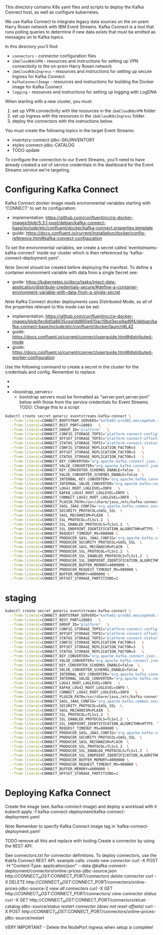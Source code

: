 This directory contains K8s yaml files and scripts to deploy the Kafka Connect host, as well as configure kubernetes.

We use Kafka Connect to integrate legacy data sources on the on-prem Harry Rosen network with IBM Event Streams. Kafka
Connect is a tool that runs polling queries to determine if new data exists that must be emitted as messages on to Kafka
topics.

In this directory you'll find:
- `connectors` - connector configuration files
- `ibmCloudK8sVPN` - resources and instructions for setting up VPN connectivity to the on-prem Harry Rosen network
- `ibmCloudK8sIngress` - resources and instructions for setting up secure Ingress for Kafka Connect
- `kafkaConnectImage` - resources and instructions for building the Docker image for Kafka Connect
- `logging` - resources and instructions for setting up logging with LogDNA

When starting with a new cluster, you must:
1. set up VPN connectivity with the resources in the `ibmCloudK8sVPN` folder
2. set up Ingress with the resources in the `ibmCloudK8sIngress` folder.
3. deploy the connectors with the instructions below.

You must create the following topics in the target Event Streams:
- inventory-connect-jdbc-SKUINVENTORY
- styles-connect-jdbc-CATALOG
- TODO update

To configure the connection to our Event Streams, you'll need to have already created a set of service credentials
in the dashboard for the Event Streams service we're targeting.

# Configuring Kafka Connect
Kafka Connect docker image reads environmental variables starting with 'CONNECT' to set its configuration:
- implementation: https://github.com/confluentinc/cp-docker-images/blob/5.3.1-post/debian/kafka-connect-base/include/etc/confluent/docker/kafka-connect.properties.template
- guide: https://docs.confluent.io/current/installation/docker/config-reference.html#kafka-connect-configuration
 
To set the environmental variables, we create a secret called 'eventstreams-kafka-connect' inside our cluster which is then referenced by 'kafka-connect-deployment.yaml'.

*Note* Secret should be created before deploying the manifest. To define a container environment variable with data from a single Secret see:
- guide: https://kubernetes.io/docs/tasks/inject-data-application/distribute-credentials-secure/#define-a-container-environment-variable-with-data-from-a-single-secret

*Note* Kafka Connect docker deployments uses Distributed Mode, so all of the properties relevant to this mode can be set:
- implementation: https://github.com/confluentinc/cp-docker-images/blob/fec6d0a8635cea1dd860e610ac19bd3ece8ad9f4/debian/kafka-connect-base/include/etc/confluent/docker/launch#L42
- guide: https://docs.confluent.io/current/connect/userguide.html#distributed-mode
- guide: https://docs.confluent.io/current/connect/userguide.html#distributed-worker-configuration

Use the following command to create a secret in the cluster for the credentials and config. Remember to replace
- <user>
- <password>
- <boostrap_servers>
    - bootstrap servers must be formatted as "server:port,server:port"
below with those from the service credentials for Event Streams.
TODO: Change this to a script

```bash
kubectl create secret generic eventstreams-kafka-connect \
  --from-literal=CONNECT_BOOTSTRAP_SERVERS="kafka03-prod02.messagehub.services.us-south.bluemix.net:9093,kafka04-prod02.messagehub.services.us-south.bluemix.net:9093,kafka05-prod02.messagehub.services.us-south.bluemix.net:9093,kafka01-prod02.messagehub.services.us-south.bluemix.net:9093,kafka02-prod02.messagehub.services.us-south.bluemix.net:9093"   \
  --from-literal=CONNECT_REST_PORT=28083   \
  --from-literal=CONNECT_GROUP_ID="platform"   \
  --from-literal=CONNECT_CONFIG_STORAGE_TOPIC="platform-connect-config"   \
  --from-literal=CONNECT_OFFSET_STORAGE_TOPIC="platform-connect-offsets"   \
  --from-literal=CONNECT_STATUS_STORAGE_TOPIC="platform-connect-status"   \
  --from-literal=CONNECT_CONFIG_STORAGE_REPLICATION_FACTOR=3   \
  --from-literal=CONNECT_OFFSET_STORAGE_REPLICATION_FACTOR=3   \
  --from-literal=CONNECT_STATUS_STORAGE_REPLICATION_FACTOR=3   \
  --from-literal=CONNECT_KEY_CONVERTER="org.apache.kafka.connect.json.JsonConverter"   \
  --from-literal=CONNECT_VALUE_CONVERTER="org.apache.kafka.connect.json.JsonConverter"   \
  --from-literal=CONNECT_KEY_CONVERTER_SCHEMAS_ENABLE=false  \
  --from-literal=CONNECT_VALUE_CONVERTER_SCHEMAS_ENABLE=false  \
  --from-literal=CONNECT_INTERNAL_KEY_CONVERTER="org.apache.kafka.connect.json.JsonConverter"   \
  --from-literal=CONNECT_INTERNAL_VALUE_CONVERTER="org.apache.kafka.connect.json.JsonConverter"   \
  --from-literal=CONNECT_LOG4J_ROOT_LOGLEVEL=INFO   \
  --from-literal=CONNECT_KAFKA_LOG4J_ROOT_LOGLEVEL=INFO \
  --from-literal=CONNECT_CONNECT_LOG4J_ROOT_LOGLEVEL=INFO   \
  --from-literal=CONNECT_PLUGIN_PATH=/usr/share/java,/etc/kafka-connect/jars \
  --from-literal=CONNECT_SASL_JAAS_CONFIG='org.apache.kafka.common.security.plain.PlainLoginModule required username="sJ0KNFZTXobqHDs1" password="IwLvLbUnr8FP44m9RMfcvVP4LwbT3XZm";'  \
  --from-literal=CONNECT_SECURITY_PROTOCOL=SASL_SSL  \
  --from-literal=CONNECT_SASL_MECHANISM=PLAIN  \
  --from-literal=CONNECT_SSL_PROTOCOL=TLSv1.2  \
  --from-literal=CONNECT_SSL_ENABLED_PROTOCOLS=TLSv1.2  \
  --from-literal=CONNECT_SSL_ENDPOINT_IDENTIFICATION_ALGORITHM=HTTPS  \
  --from-literal=CONNECT_REQUEST_TIMEOUT_MS=900000 \
  --from-literal=CONNECT_PRODUCER_SASL_JAAS_CONFIG='org.apache.kafka.common.security.plain.PlainLoginModule required username="sJ0KNFZTXobqHDs1" password="IwLvLbUnr8FP44m9RMfcvVP4LwbT3XZm";'  \
  --from-literal=CONNECT_PRODUCER_SECURITY_PROTOCOL=SASL_SSL  \
  --from-literal=CONNECT_PRODUCER_SASL_MECHANISM=PLAIN  \
  --from-literal=CONNECT_PRODUCER_SSL_PROTOCOL=TLSv1.2  \
  --from-literal=CONNECT_PRODUCER_SSL_ENABLED_PROTOCOLS=TLSv1.2  \
  --from-literal=CONNECT_PRODUCER_SSL_ENDPOINT_IDENTIFICATION_ALGORITHM=HTTPS \
  --from-literal=CONNECT_PRODUCER_BUFFER_MEMORY=4000000 \
  --from-literal=CONNECT_PRODUCER_REQUEST_TIMEOUT_MS=900000 \
  --from-literal=CONNECT_BUFFER_MEMORY=4000000 \
  --from-literal=CONNECT_OFFSET_STORAGE_PARTITIONS=1
```

# staging
```bash
kubectl create secret generic eventstreams-kafka-connect \
  --from-literal=CONNECT_BOOTSTRAP_SERVERS="kafka01-prod02.messagehub.services.us-south.bluemix.net:9093,kafka04-prod02.messagehub.services.us-south.bluemix.net:9093,kafka03-prod02.messagehub.services.us-south.bluemix.net:9093,kafka05-prod02.messagehub.services.us-south.bluemix.net:9093,kafka02-prod02.messagehub.services.us-south.bluemix.net:9093"   \
  --from-literal=CONNECT_REST_PORT=28083   \
  --from-literal=CONNECT_GROUP_ID="platform"   \
  --from-literal=CONNECT_CONFIG_STORAGE_TOPIC="platform-connect-config"   \
  --from-literal=CONNECT_OFFSET_STORAGE_TOPIC="platform-connect-offsets"   \
  --from-literal=CONNECT_STATUS_STORAGE_TOPIC="platform-connect-status"   \
  --from-literal=CONNECT_CONFIG_STORAGE_REPLICATION_FACTOR=3   \
  --from-literal=CONNECT_OFFSET_STORAGE_REPLICATION_FACTOR=3   \
  --from-literal=CONNECT_STATUS_STORAGE_REPLICATION_FACTOR=3   \
  --from-literal=CONNECT_KEY_CONVERTER="org.apache.kafka.connect.json.JsonConverter"   \
  --from-literal=CONNECT_VALUE_CONVERTER="org.apache.kafka.connect.json.JsonConverter"   \
  --from-literal=CONNECT_KEY_CONVERTER_SCHEMAS_ENABLE=false  \
  --from-literal=CONNECT_VALUE_CONVERTER_SCHEMAS_ENABLE=false  \
  --from-literal=CONNECT_INTERNAL_KEY_CONVERTER="org.apache.kafka.connect.json.JsonConverter"   \
  --from-literal=CONNECT_INTERNAL_VALUE_CONVERTER="org.apache.kafka.connect.json.JsonConverter"   \
  --from-literal=CONNECT_LOG4J_ROOT_LOGLEVEL=INFO   \
  --from-literal=CONNECT_KAFKA_LOG4J_ROOT_LOGLEVEL=INFO \
  --from-literal=CONNECT_CONNECT_LOG4J_ROOT_LOGLEVEL=INFO   \
  --from-literal=CONNECT_PLUGIN_PATH=/usr/share/java,/etc/kafka-connect/jars \
  --from-literal=CONNECT_SASL_JAAS_CONFIG='org.apache.kafka.common.security.plain.PlainLoginModule required username="IjgbHlmYOUFuxiOp" password="A2BYpLuR4jQkh7KIyGY3jNE7Kt01Llbd";'  \
  --from-literal=CONNECT_SECURITY_PROTOCOL=SASL_SSL  \
  --from-literal=CONNECT_SASL_MECHANISM=PLAIN  \
  --from-literal=CONNECT_SSL_PROTOCOL=TLSv1.2  \
  --from-literal=CONNECT_SSL_ENABLED_PROTOCOLS=TLSv1.2  \
  --from-literal=CONNECT_SSL_ENDPOINT_IDENTIFICATION_ALGORITHM=HTTPS  \
  --from-literal=CONNECT_REQUEST_TIMEOUT_MS=900000 \
  --from-literal=CONNECT_PRODUCER_SASL_JAAS_CONFIG='org.apache.kafka.common.security.plain.PlainLoginModule required username="IjgbHlmYOUFuxiOp" password="A2BYpLuR4jQkh7KIyGY3jNE7Kt01Llbd";'  \
  --from-literal=CONNECT_PRODUCER_SECURITY_PROTOCOL=SASL_SSL  \
  --from-literal=CONNECT_PRODUCER_SASL_MECHANISM=PLAIN  \
  --from-literal=CONNECT_PRODUCER_SSL_PROTOCOL=TLSv1.2  \
  --from-literal=CONNECT_PRODUCER_SSL_ENABLED_PROTOCOLS=TLSv1.2  \
  --from-literal=CONNECT_PRODUCER_SSL_ENDPOINT_IDENTIFICATION_ALGORITHM=HTTPS \
  --from-literal=CONNECT_PRODUCER_BUFFER_MEMORY=4000000 \
  --from-literal=CONNECT_PRODUCER_REQUEST_TIMEOUT_MS=900000 \
  --from-literal=CONNECT_BUFFER_MEMORY=4000000 \
  --from-literal=CONNECT_OFFSET_STORAGE_PARTITIONS=1
```

# Deploying Kafka Connect
Create the image (see /kafka-connect-image) and deploy a workload with it
kubectl apply -f kafka-connect-deployment/kafka-connect-deployment.yaml

*Note* Remember to specify Kafka Connect image tag in 'kafka-connect-deployment.yaml'

TODO remove all this and replace with tooling
Create a connector by using the REST API:

See connectors.txt for connector definitions. To deploy connectors, use the Kakfa Connect REST API.
example calls:
*create new connector* curl -X POST -H "Content-Type: application/json" --data @kafka-connect-deployment/connectors/online-prices-jdbc-source.json http://$CONNECT_HOST:$CONNECT_PORT/connectors
*delete connector* curl -X DELETE http://$CONNECT_HOST:$CONNECT_PORT/connectors/online-prices-jdbc-source-2
*view all connectors* curl -X GET http://$CONNECT_HOST:$CONNECT_PORT/connectors/
*view connector status* curl -X GET http://$CONNECT_HOST:$CONNECT_PORT/connectors/elcat-catalog-jdbc-source/status
*restart connector (does not reset offsets)* curl -X POST http://$CONNECT_HOST:$CONNECT_PORT/connectors/online-prices-jdbc-source/restart

VERY IMPORTANT - Delete the NodePort ingress when setup is complete!
